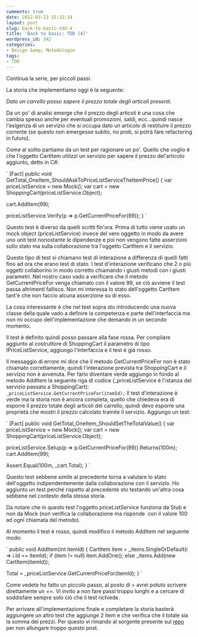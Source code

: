 ```yaml
---
comments: true
date: 2012-03-23 15:32:14
layout: post
slug: back-to-basic-tdd-4
title: 'Back to basic: TDD (4)'
wordpress_id: 342
categories:
- Design &amp; Metodologie
tags:
- TDD
---
```


Continua la serie, per piccoli passi.

La storia che implementiamo oggi è la seguente:

_Dato un carrello posso sapere il prezzo totale degli articoli presenti._

Da un po' di analisi emerge che il prezzo degli articoli è una cosa che cambia spesso anche per eventuali promozioni, saldi, ecc...quindi nasce l'esigenza di un servizio che si occupa dato un articolo di restituire il prezzo corrente (se questo non emergesse subito, no prob, si potrà fare refactoring in futuro).

Come al solito partiamo da un test per ragionare un po'. Quello che voglio è che l'oggetto CartItem utilizzi un servizio per sapere il prezzo del'articolo aggiunto, detto in C#:

`
[Fact]
public void GetTotal_OneItem_ShouldAskToPriceListServiceTheItemPrice()
{
  var priceListService = new Mock();
  var cart = new ShoppingCart(priceListService.Object);

  cart.AddItem(99);

  priceListService.Verify(p => p.GetCurrentPriceFor(99));
}
`

Questo test è diverso da quelli scritti fin'ora. Prima di tutto viene usato un mock object (priceListService) invece del vero oggetto in modo da avere uno unit test nonostante le dipendenze e poi non vengono fatte asserzioni sullo stato ma sulla collaborazione tra l'oggetto CartItem e il servizio.

Questo tipo di test si chiamano test di interazione a differenza di quelli fatti fino ad ora che erano test di stato. I test d'interazione verificano che 2 o più oggetti collaborino in modo corretto chiamando i giusti metodi con i giusti parametri. Nel nostro caso vado a verificare che il metodo GetCurrentPriceFor venga chiamato con il valore 99, se ciò avviene il test passa altrimenti fallisce. Non mi interessa lo stato dell'oggetto CartItem tant'è che non faccio alcuna asserzione su di esso.

La cosa interessante è che nel test sopra sto introducendo una nuova classe della quale vado a definire la competenza e parte dell'interfaccia ma non mi occupo dell'implementazione che demando in un secondo momento.

Il test è definito quindi posso passare alla fase rossa. Per compilare aggiunto al costruttore di ShoppingCart il parametro di tipo IPriceListService, aggiungo l'interfaccia e il test è già rosso.

Il messaggio di errore mi dice che il metodo GetCurrentPriceFor non è stato chiamato correttamente, quindi l'interazione prevista tra ShoppingCart e il servizio non è avvenuta. Per farlo diventare verde aggiungo in fondo al metodo AddItem la seguente riga di codice (_priceListService è l'istanza del servizio passata a ShoppingCart):
`
_priceListService.GetCurrentPriceFor(itemId);
`
Il test d'interazione è verde ma la storia non è ancora completa, quello che chiedeva era di esporre il prezzo totale degli articoli del carrello, quindi devo esporre una proprietà che mostri il prezzo calcolato tramite il servizio. Aggiungo un test:

`
[Fact]
public void GetTotal_OneItem_ShouldSetTheTotalValue()
{
  var priceListService = new Mock();
  var cart = new ShoppingCart(priceListService.Object);

  priceListService.Setup(p => p.GetCurrentPriceFor(99)).Returns(100m);
  cart.AddItem(99);

  Assert.Equal(100m, _cart.Total);
}
`

Questo test sebbene simile al precedente torna a valutare lo stato dell'oggetto indipendentemente dalla collaborazione con il servizio. Ho aggiunto un test perché rispetto al precedente sto testando un'altra cosa sebbene nel contesto della stessa storia.

Da notare che in questo test l'oggetto priceListService funziona da Stub e non da Mock (non verifica la collaborazione ma risponde  con il valore 100 ad ogni chiamata del metodo).

Al momento il test è rosso, quindi modifico il metodo AddItem nel seguente modo:

`
public void AddItem(int itemId)
{
  CartItem item = _items.SingleOrDefault(i => i.Id == itemId);
  if (item != null)
    item.AddOne();
  else
    _items.Add(new CartItem(itemId));

  Total = _priceListService.GetCurrentPriceFor(itemId);
}
`

Come vedete ho fatto un piccolo passo, al posto di = avrei potuto scrivere direttamente un +=. Vi invito a non fare passi troppo lunghi e a cercare di soddisfare sempre solo ciò che il test richiede.

Per arrivare all'implementazione finale e completare la storia basterà aggiungere un altro test che aggiunge 2 item e che verifica che il totale sia la somma dei prezzi. Per questo vi rimando al sorgente presente sul [repo](https://github.com/emadb/TddSerie/) per non allungare troppo questo post.
